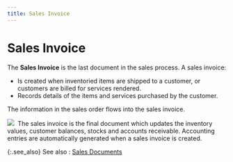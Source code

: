 ```yaml
---
title: Sales Invoice
---
```


# Sales Invoice


The **Sales Invoice** is the last  document in the sales process. A sales invoice:

- Is created  when inventoried items are shipped to a customer, or customers are billed  for services rendered.
- Records details  of the items and services purchased by the customer.



The information in the sales order flows into the sales invoice.


![]({{site.bp_baseurl}}/img/note.gif)  The  sales invoice is the final document which updates the inventory values,  customer balances, stocks and accounts receivable. Accounting entries  are automatically generated when a sales invoice is created.


{:.see_also}
See also
: [Sales  Documents]({{site.bp_baseurl}}/docs/sys/sales-documents/sales_documents_businesss_process_in_everest_content.html)

